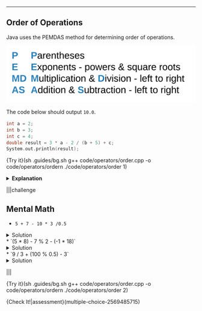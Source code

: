 ---

## Order of Operations

Java uses the PEMDAS method for determining order of operations.

![PEMDAS](.guides/img/pemdas.png)

The code below should output `10.0`.

```c++
int a = 2;
int b = 3;
int c = 4;
double result = 3 * a - 2 / (b + 5) + c;
System.out.println(result);
```

{Try it}(sh .guides/bg.sh g++ code/operators/order.cpp -o code/operators/ordern ./code/operators/order 1)

<details><summary><b>Explanation</b></summary><ul><li>The first step is to compute `b + 5` (which is `8`) because it is surrounded by parentheses.</li><li>Next, do the multiplication and division going from left to right. `3 * a` is `6`.</li><li>`2` divided by `8` is `0` (remember, the `/` operator returns an `int` when you use two `int`s so `0.25` becomes `0`).</li><li>Next, addition and subtraction from left to right -  `6 - 0` to get `6`.</li><li>Finally, add `6` and `4` together to get `10.0`.</li></ul></details>

|||challenge
## Mental Math
* `5 + 7 - 10 * 3 /0.5`
<details><summary>Solution</summary>-48.0</details>
* `(5 * 8) - 7 % 2 - (-1 * 18)`
<details><summary>Solution</summary>57.0</details>
* `9 / 3 + (100 % 0.5) - 3`
<details><summary>Solution</summary>0.0</details>

|||

{Try it}(sh .guides/bg.sh g++ code/operators/order.cpp -o code/operators/ordern ./code/operators/order 2)

{Check It!|assessment}(multiple-choice-2569485715)
